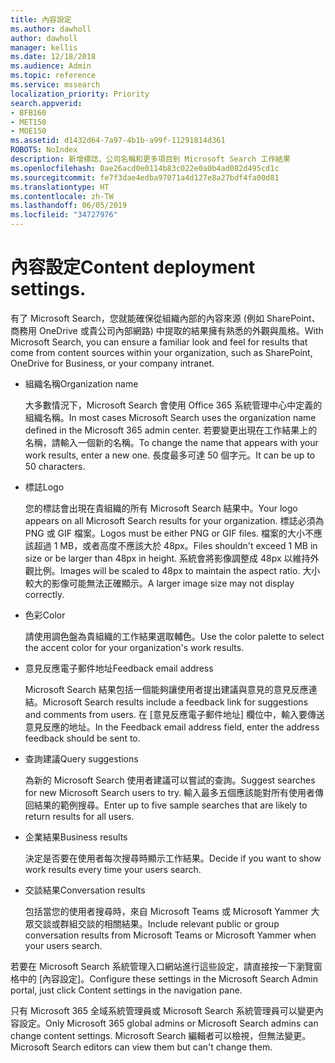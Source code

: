 ```yaml
---
title: 內容設定
ms.author: dawholl
author: dawholl
manager: kellis
ms.date: 12/18/2018
ms.audience: Admin
ms.topic: reference
ms.service: mssearch
localization_priority: Priority
search.appverid:
- BFB160
- MET150
- MOE150
ms.assetid: d1432d64-7a97-4b1b-a99f-11291814d361
ROBOTS: NoIndex
description: 新增標誌、公司名稱和更多項目到 Microsoft Search 工作結果
ms.openlocfilehash: 0ae26acd0e0114b83c022e0a0b4ad082d495cd1c
ms.sourcegitcommit: fe7f3dae4edba97071a4d127e8a27bdf4fa00d81
ms.translationtype: HT
ms.contentlocale: zh-TW
ms.lasthandoff: 06/05/2019
ms.locfileid: "34727976"
---
```

# <a name="content-settings"></a><span data-ttu-id="59e73-103">內容設定</span><span class="sxs-lookup"><span data-stu-id="59e73-103">Content deployment settings.</span></span>

 
<span data-ttu-id="59e73-104">有了 Microsoft Search，您就能確保從組織內部的內容來源 (例如 SharePoint、商務用 OneDrive 或貴公司內部網路) 中提取的結果擁有熟悉的外觀與風格。</span><span class="sxs-lookup"><span data-stu-id="59e73-104">With Microsoft Search, you can ensure a familiar look and feel for results that come from content sources within your organization, such as SharePoint, OneDrive for Business, or your company intranet.</span></span> 
  
- <span data-ttu-id="59e73-105">組織名稱</span><span class="sxs-lookup"><span data-stu-id="59e73-105">Organization name</span></span>
    
    <span data-ttu-id="59e73-106">大多數情況下，Microsoft Search 會使用 Office 365 系統管理中心中定義的組織名稱。</span><span class="sxs-lookup"><span data-stu-id="59e73-106">In most cases Microsoft Search uses the organization name defined in the Microsoft 365 admin center.</span></span> <span data-ttu-id="59e73-107">若要變更出現在工作結果上的名稱，請輸入一個新的名稱。</span><span class="sxs-lookup"><span data-stu-id="59e73-107">To change the name that appears with your work results, enter a new one.</span></span> <span data-ttu-id="59e73-108">長度最多可達 50 個字元。</span><span class="sxs-lookup"><span data-stu-id="59e73-108">It can be up to 50 characters.</span></span>
    
- <span data-ttu-id="59e73-109">標誌</span><span class="sxs-lookup"><span data-stu-id="59e73-109">Logo</span></span>
    
    <span data-ttu-id="59e73-110">您的標誌會出現在貴組織的所有 Microsoft Search 結果中。</span><span class="sxs-lookup"><span data-stu-id="59e73-110">Your logo appears on all Microsoft Search results for your organization.</span></span> <span data-ttu-id="59e73-111">標誌必須為 PNG 或 GIF 檔案。</span><span class="sxs-lookup"><span data-stu-id="59e73-111">Logos must be either PNG or GIF files.</span></span> <span data-ttu-id="59e73-112">檔案的大小不應該超過 1 MB，或者高度不應該大於 48px。</span><span class="sxs-lookup"><span data-stu-id="59e73-112">Files shouldn't exceed 1 MB in size or be larger than 48px in height.</span></span> <span data-ttu-id="59e73-113">系統會將影像調整成 48px 以維持外觀比例。</span><span class="sxs-lookup"><span data-stu-id="59e73-113">Images will be scaled to 48px to maintain the aspect ratio.</span></span> <span data-ttu-id="59e73-114">大小較大的影像可能無法正確顯示。</span><span class="sxs-lookup"><span data-stu-id="59e73-114">A larger image size may not display correctly.</span></span>
    
- <span data-ttu-id="59e73-115">色彩</span><span class="sxs-lookup"><span data-stu-id="59e73-115">Color</span></span>
    
    <span data-ttu-id="59e73-116">請使用調色盤為貴組織的工作結果選取輔色。</span><span class="sxs-lookup"><span data-stu-id="59e73-116">Use the color palette to select the accent color for your organization's work results.</span></span>
    
- <span data-ttu-id="59e73-117">意見反應電子郵件地址</span><span class="sxs-lookup"><span data-stu-id="59e73-117">Feedback email address</span></span>
    
    <span data-ttu-id="59e73-118">Microsoft Search 結果包括一個能夠讓使用者提出建議與意見的意見反應連結。</span><span class="sxs-lookup"><span data-stu-id="59e73-118">Microsoft Search results include a feedback link for suggestions and comments from users.</span></span> <span data-ttu-id="59e73-119">在 [意見反應電子郵件地址] 欄位中，輸入要傳送意見反應的地址。</span><span class="sxs-lookup"><span data-stu-id="59e73-119">In the Feedback email address field, enter the address feedback should be sent to.</span></span>
    
- <span data-ttu-id="59e73-120">查詢建議</span><span class="sxs-lookup"><span data-stu-id="59e73-120">Query suggestions</span></span>
    
    <span data-ttu-id="59e73-121">為新的 Microsoft Search 使用者建議可以嘗試的查詢。</span><span class="sxs-lookup"><span data-stu-id="59e73-121">Suggest searches for new Microsoft Search users to try.</span></span> <span data-ttu-id="59e73-122">輸入最多五個應該能對所有使用者傳回結果的範例搜尋。</span><span class="sxs-lookup"><span data-stu-id="59e73-122">Enter up to five sample searches that are likely to return results for all users.</span></span>
    
- <span data-ttu-id="59e73-123">企業結果</span><span class="sxs-lookup"><span data-stu-id="59e73-123">Business results</span></span>
    
    <span data-ttu-id="59e73-124">決定是否要在使用者每次搜尋時顯示工作結果。</span><span class="sxs-lookup"><span data-stu-id="59e73-124">Decide if you want to show work results every time your users search.</span></span>
    
- <span data-ttu-id="59e73-125">交談結果</span><span class="sxs-lookup"><span data-stu-id="59e73-125">Conversation results</span></span>
    
    <span data-ttu-id="59e73-126">包括當您的使用者搜尋時，來自 Microsoft Teams 或 Microsoft Yammer 大眾交談或群組交談的相關結果。</span><span class="sxs-lookup"><span data-stu-id="59e73-126">Include relevant public or group conversation results from Microsoft Teams or Microsoft Yammer when your users search.</span></span>
    
<span data-ttu-id="59e73-127">若要在 Microsoft Search 系統管理入口網站進行這些設定，請直接按一下瀏覽窗格中的 [內容設定]。</span><span class="sxs-lookup"><span data-stu-id="59e73-127">Configure these settings in the Microsoft Search Admin portal, just click Content settings in the navigation pane.</span></span>
  
<span data-ttu-id="59e73-128">只有 Microsoft 365 全域系統管理員或 Microsoft Search 系統管理員可以變更內容設定。</span><span class="sxs-lookup"><span data-stu-id="59e73-128">Only Microsoft 365 global admins or Microsoft Search admins can change content settings.</span></span> <span data-ttu-id="59e73-129">Microsoft Search 編輯者可以檢視，但無法變更。</span><span class="sxs-lookup"><span data-stu-id="59e73-129">Microsoft Search editors can view them but can't change them.</span></span>


